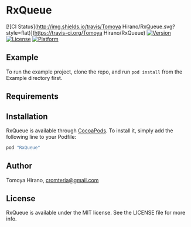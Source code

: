 # RxQueue

[![CI Status](http://img.shields.io/travis/Tomoya Hirano/RxQueue.svg?style=flat)](https://travis-ci.org/Tomoya Hirano/RxQueue)
[![Version](https://img.shields.io/cocoapods/v/RxQueue.svg?style=flat)](http://cocoapods.org/pods/RxQueue)
[![License](https://img.shields.io/cocoapods/l/RxQueue.svg?style=flat)](http://cocoapods.org/pods/RxQueue)
[![Platform](https://img.shields.io/cocoapods/p/RxQueue.svg?style=flat)](http://cocoapods.org/pods/RxQueue)

## Example

To run the example project, clone the repo, and run `pod install` from the Example directory first.

## Requirements

## Installation

RxQueue is available through [CocoaPods](http://cocoapods.org). To install
it, simply add the following line to your Podfile:

```ruby
pod "RxQueue"
```

## Author

Tomoya Hirano, cromteria@gmail.com

## License

RxQueue is available under the MIT license. See the LICENSE file for more info.
